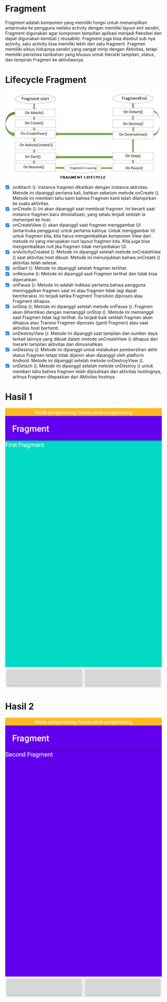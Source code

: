 # Fragment
Fragment adalah komponen yang memiliki fungsi untuk menampilkan antarmuka ke
pengguna melalui activity dengan memiliki layout xml sendiri, Fragment digunakan agar
komponen tampillan aplikasi menjadi fleksibel dan dapat digunakan kembali ( reusable).
Fragment juga bisa disebut sub nya activity, satu activity bisa memiliki lebih dari satu fragment.
Fragmen memiliki siklus hidupnya sendiri yang sangat mirip dengan Aktivitas, tetapi memiliki peristiwa 
tambahan yang khusus untuk hierarki tampilan, status, dan lampiran Fragmen ke aktivitasnya.
# Lifecycle Fragment
![AltText](https://github.com/najmi10/Fragment/blob/master/lifecycle%20fragment.png)
- [x] onAttach ():  Instance fragmen dikaitkan dengan instance aktivitas. Metode ini dipanggil pertama 
kali, bahkan sebelum metode onCreate (). Metode ini memberi tahu kami bahwa Fragmen kami telah 
dilampirkan ke suatu aktivitas.
- [x] onCreate ():  Ini akan dipanggil saat membuat fragmen. Ini berarti saat instance fragmen baru 
diinisialisasi, yang selalu terjadi setelah ia menempel ke host.
- [x] onCreateView ():  akan dipanggil saat fragmen menggambar UI (antarmuka pengguna) untuk pertama 
kalinya. Untuk menggambar UI untuk fragmen kita, kita harus mengembalikan komponen View dari metode 
ini yang merupakan root layout fragmen kita. Kita juga bisa mengembalikan null jika fragmen tidak 
menyediakan UI.
- [x] onActivityCreated ():  Metode ini dipanggil setelah metode onCreateView () saat aktivitas host 
dibuat. Metode ini menunjukkan bahwa onCreate () aktivitas telah selesai.
- [x] onStart ():  Metode ini dipanggil setelah fragmen terlihat.
- [x] onResume ():  Metode ini dipanggil saat Fragmen terlihat dan tidak bisa dipecahkan.
- [x] onPause ():  Metode ini adalah indikasi pertama bahwa pengguna meninggalkan fragmen saat ini atau
fragmen tidak lagi dapat berinteraksi. Ini terjadi ketika Fragment Transition diproses atau Fragment 
dihapus.
- [x] onStop ():  Metode ini dipanggil setelah metode onPause (). Fragmen akan dihentikan dengan 
memanggil onStop (). Metode ini memanggil saat Fragmen tidak lagi terlihat. itu terjadi baik setelah 
fragmen akan dihapus atau Transisi Fragmen diproses (ganti Fragmen) atau saat aktivitas host berhenti.
- [x] onDestroyView ():  Metode ini dipanggil saat tampilan dan sumber daya terkait lainnya yang dibuat
dalam metode onCreateView () dihapus dari hierarki tampilan aktivitas dan dimusnahkan.
- [x] onDestroy ():  Metode ini dipanggil untuk melakukan pembersihan akhir status Fragmen tetapi tidak
dijamin akan dipanggil oleh platform Android. Metode ini dipanggil setelah metode onDestroyView ().
- [x] onDetach ():  Metode ini dipanggil setelah metode onDestroy () untuk memberi tahu bahwa fragmen 
telah dipisahkan dari aktivitas hostingnya, artinya Fragmen dilepaskan dari Aktivitas hostnya.
# Hasil 1
![AltText](https://github.com/najmi10/Fragment/blob/master/Fragment1.png)
# Hasil 2
![AltText](https://github.com/najmi10/Fragment/blob/master/Fragment2.png)
